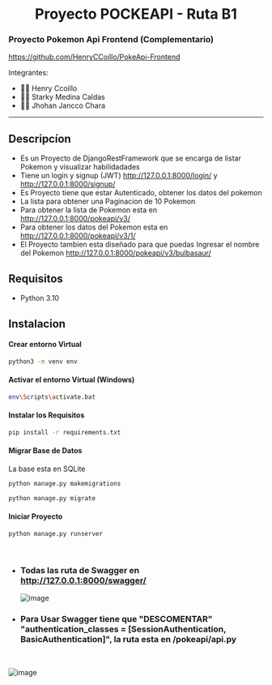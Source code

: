 <div align="center">
<h1 style="text-align: center;">Proyecto POCKEAPI - Ruta B1</h1>
</div>

### Proyecto Pokemon Api Frontend (Complementario)

https://github.com/HenryCCoillo/PokeApi-Frontend

Integrantes:

- 👨‍💻 Henry Ccoillo
- 👨‍💻 Starky Medina Caldas
- 👨‍💻 Jhohan Jancco Chara

<hr>

## Descripcíon

- Es un Proyecto de DjangoRestFramework que se encarga de listar Pokemon y visualizar habilidadades
- Tiene un login y signup (JWT) http://127.0.0.1:8000/login/ y http://127.0.0.1:8000/signup/
- Es Proyecto tiene que estar Autenticado, obtener los datos del pokemon
- La lista para obtener una Paginacion de 10 Pokemon
- Para obtener la lista de Pokemon esta en http://127.0.0.1:8000/pokeapi/v3/
- Para obtener los datos del Pokemon esta en http://127.0.0.1:8000/pokeapi/v3/1/
- El Proyecto tambien esta diseñado para que puedas Ingresar el nombre del Pokemon http://127.0.0.1:8000/pokeapi/v3/bulbasaur/

## Requisitos

- Python 3.10

## Instalacion

#### Crear entorno Virtual

```bash
python3 -m venv env
```

#### Activar el entorno Virtual (Windows)

```bash
env\Scripts\activate.bat
```

#### Instalar los Requisitos

```bash
pip install -r requirements.txt
```

#### Migrar Base de Datos

La base esta en SQLite

```bash
python manage.py makemigrations
```

```bash
python manage.py migrate
```

#### Iniciar Proyecto

```bash
python manage.py runserver
```

<br>

- ### Todas las ruta de Swagger en http://127.0.0.1:8000/swagger/

  ![image](https://user-images.githubusercontent.com/86704638/217305994-0025e7e8-4b70-41f1-975d-c5572544496f.png)

- ### Para Usar Swagger tiene que "DESCOMENTAR" "authentication_classes = [SessionAuthentication, BasicAuthentication]", la ruta esta en /pokeapi/api.py

<br>

![image](https://user-images.githubusercontent.com/86704638/217306322-9bc230db-7859-47e3-a1f1-d0966c5cfa5e.png)
